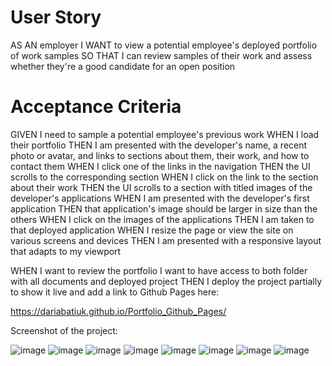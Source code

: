 # User Story
AS AN employer
I WANT to view a potential employee's deployed portfolio of work samples
SO THAT I can review samples of their work and assess whether they're a good candidate for an open position

# Acceptance Criteria

GIVEN I need to sample a potential employee's previous work
WHEN I load their portfolio
THEN I am presented with the developer's name, a recent photo or avatar, and links to sections about them, their work, and how to contact them
WHEN I click one of the links in the navigation
THEN the UI scrolls to the corresponding section
WHEN I click on the link to the section about their work
THEN the UI scrolls to a section with titled images of the developer's applications
WHEN I am presented with the developer's first application
THEN that application's image should be larger in size than the others
WHEN I click on the images of the applications
THEN I am taken to that deployed application
WHEN I resize the page or view the site on various screens and devices
THEN I am presented with a responsive layout that adapts to my viewport

WHEN I want to review the portfolio I want to have access to both folder with all documents and deployed project
THEN I deploy the project partially to show it live and add a link to Github Pages here:

https://dariabatiuk.github.io/Portfolio_Github_Pages/

Screenshot of the project:

![image](https://user-images.githubusercontent.com/83068010/199571893-4a1c037b-cf87-4fc7-b32e-45da2a772591.png)
![image](https://user-images.githubusercontent.com/83068010/199572100-31affc6f-d642-4ec6-86cf-a339d081de09.png)
![image](https://user-images.githubusercontent.com/83068010/199572202-4139fd79-832d-4e50-a4f4-3851b9aa19a6.png)
![image](https://user-images.githubusercontent.com/83068010/199572259-6c2b6f23-5137-4048-83ef-963c322c20a4.png)
![image](https://user-images.githubusercontent.com/83068010/199572380-720e6631-a58b-47b4-b6fa-a804887de4e7.png)
![image](https://user-images.githubusercontent.com/83068010/199572419-7f2e2d0f-9efc-4599-91d1-b418bf93b5c5.png)
![image](https://user-images.githubusercontent.com/83068010/199572489-c7eb5daa-3642-45b6-acaa-26b29af1ab56.png)
![image](https://user-images.githubusercontent.com/83068010/199572538-6deb0682-0c7b-49fc-8875-9e5a2fd62276.png)




